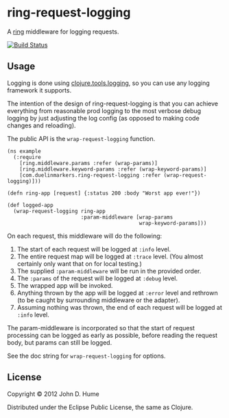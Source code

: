 # ring-request-logging

A [ring](https://github.com/mmcgrana/ring) middleware for logging requests.

[![Build Status](https://secure.travis-ci.org/duelinmarkers/ring-request-logging.png)](http://travis-ci.org/duelinmarkers/ring-request-logging)

## Usage

Logging is done using [clojure.tools.logging](https://github.com/clojure/tools.logging),
so you can use any logging framework it supports.

The intention of the design of ring-request-logging is that you can achieve
everything from reasonable prod logging to the most verbose debug logging by
just adjusting the log config (as opposed to making code changes and
reloading).

The public API is the `wrap-request-logging` function.

    (ns example
      (:require
        [ring.middleware.params :refer (wrap-params)]
        [ring.middleware.keyword-params :refer (wrap-keyword-params)]
        [com.duelinmarkers.ring-request-logging :refer (wrap-request-logging)]))
    
    (defn ring-app [request] {:status 200 :body "Worst app ever!"})
    
    (def logged-app
      (wrap-request-logging ring-app
                            :param-middleware [wrap-params
                                               wrap-keyword-params]))

On each request, this middleware will do the following:

1.  The start of each request will be logged at `:info` level.
2.  The entire request map will be logged at `:trace` level. (You almost
    certainly only want that on for local testing.)
3.  The supplied `:param-middleware` will be run in the provided order.
4.  The `:params` of the request will be logged at `:debug` level.
5.  The wrapped app will be invoked.
6.  Anything thrown by the app will be logged at `:error` level and rethrown
    (to be caught by surrounding middleware or the adapter).
7.  Assuming nothing was thrown, the end of each request will be logged at
    `:info` level.

The param-middleware is incorporated so that the start of request processing
can be logged as early as possible, before reading the request body, but
params can still be logged.

See the doc string for `wrap-request-logging` for options.

## License

Copyright © 2012 John D. Hume

Distributed under the Eclipse Public License, the same as Clojure.
